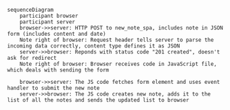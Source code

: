 <script src="https://cdn.jsdelivr.net/npm/mermaid/dist/mermaid.min.js"></script>
<script>mermaid.initialize({startOnLoad:true});</script>

```mermaid
sequenceDiagram
    participant browser
    participant server
    browser->>server: HTTP POST to new_note_spa, includes note in JSON form (includes content and date)
    Note right of browser: Request header tells server to parse the incoming data correctly, content type defines it as JSON 
    server->>browser: Reponds with status code "201 created", doesn't ask for redirect 
    Note right of browser: Browser receives code in JavaScript file, which deals with sending the form
    
    browser->>server: The JS code fetches form element and uses event handler to submit the new note
    server->>browser: The JS code creates new note, adds it to the list of all the notes and sends the updated list to browser 
```